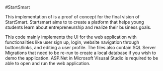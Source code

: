 #StartSmart

This implementation of is a proof of concept for the final vision of StartSmart. Startsmart aims to to create a platform that helps young students learn about entrepreneurship and realize their business goals.

This code mainly implements the UI for the web application with functionalities like user sign up, login, website navigation through buttons/links, and editing a user profile. The files also contain SQL Server Migrations that need to be re-run to create a local database if you wish to demo the application. ASP.Net in Microsoft Visusal Studio is required to be able to open and run the web application.



